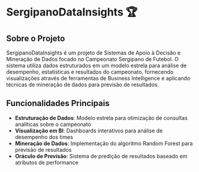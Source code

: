 # SergipanoDataInsights 🏆

## Sobre o Projeto

SergipanoDataInsights é um projeto de Sistemas de Apoio à Decisão e Mineração de Dados focado no Campeonato Sergipano de Futebol. O sistema utiliza dados estruturados em um modelo estrela para análise de desempenho, estatísticas e resultados do campeonato, fornecendo visualizações através de ferramentas de Business Intelligence e aplicando técnicas de mineração de dados para previsão de resultados.

## Funcionalidades Principais

- **Estruturação de Dados**: Modelo estrela para otimização de consultas analíticas sobre o campeonato
- **Visualização em BI**: Dashboards interativos para análise de desempenho dos times
- **Mineração de Dados**: Implementação do algoritmo Random Forest para previsão de resultados
- **Oráculo de Previsão**: Sistema de predição de resultados baseado em atributos de performance